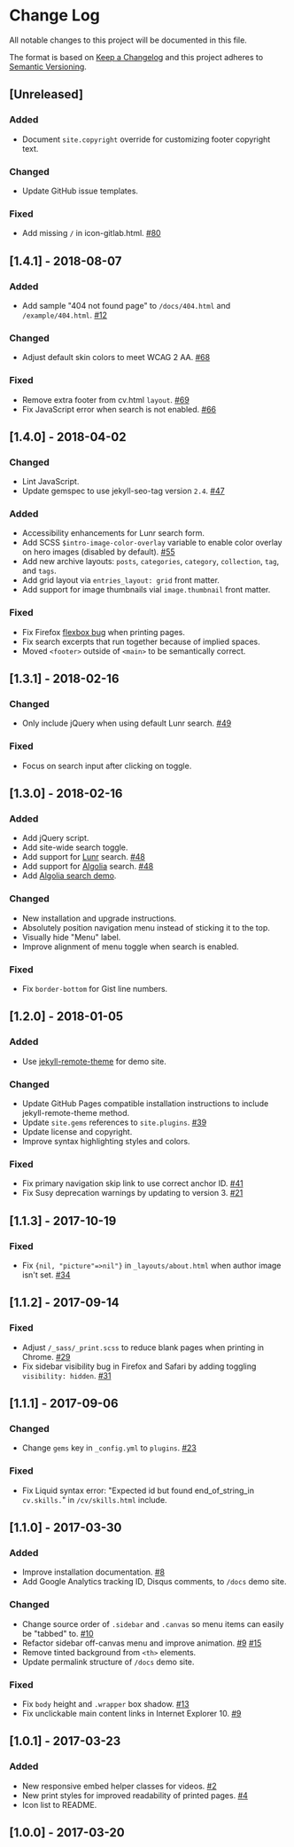 # Change Log

All notable changes to this project will be documented in this file.

The format is based on [Keep a Changelog](http://keepachangelog.com/)
and this project adheres to [Semantic Versioning](http://semver.org/).

## [Unreleased]

### Added
- Document `site.copyright` override for customizing footer copyright text.

### Changed
- Update GitHub issue templates.

### Fixed
- Add missing `/` in icon-gitlab.html. [#80](https://github.com/mmistakes/jekyll-theme-basically-basic/pull/80)

## [1.4.1] - 2018-08-07

### Added
- Add sample "404 not found page" to `/docs/404.html` and `/example/404.html`. [#12](https://github.com/mmistakes/jekyll-theme-basically-basic/issues/12)

### Changed
- Adjust default skin colors to meet WCAG 2 AA. [#68](https://github.com/mmistakes/jekyll-theme-basically-basic/pull/68)

### Fixed
- Remove extra footer from cv.html `layout`. [#69](https://github.com/mmistakes/jekyll-theme-basically-basic/pull/69)
- Fix JavaScript error when search is not enabled. [#66](https://github.com/mmistakes/jekyll-theme-basically-basic/pull/66)

## [1.4.0] - 2018-04-02

### Changed
- Lint JavaScript.
- Update gemspec to use jekyll-seo-tag version `2.4`. [#47](https://github.com/mmistakes/jekyll-theme-basically-basic/pull/47)

### Added
- Accessibility enhancements for Lunr search form.
- Add SCSS `$intro-image-color-overlay` variable to enable color overlay on hero images (disabled by default). [#55](https://github.com/mmistakes/jekyll-theme-basically-basic/issues/55)
- Add new archive layouts: `posts`, `categories`, `category`, `collection`, `tag`, and `tags`.
- Add grid layout via `entries_layout: grid` front matter.
- Add support for image thumbnails vial `image.thumbnail` front matter.

### Fixed
- Fix Firefox [flexbox bug](https://bugzilla.mozilla.org/show_bug.cgi?id=939897) when printing pages.
- Fix search excerpts that run together because of implied spaces.
- Moved `<footer>` outside of `<main>` to be semantically correct.

## [1.3.1] - 2018-02-16

### Changed
- Only include jQuery when using default Lunr search. [#49](https://github.com/mmistakes/jekyll-theme-basically-basic/issues/49)

### Fixed
- Focus on search input after clicking on toggle.

## [1.3.0] - 2018-02-16

### Added
- Add jQuery script.
- Add site-wide search toggle.
- Add support for [Lunr](https://lunrjs.com/) search. [#48](https://github.com/mmistakes/jekyll-theme-basically-basic/pull/48)
- Add support for [Algolia](https://www.algolia.com/) search. [#48](https://github.com/mmistakes/jekyll-theme-basically-basic/pull/48)
- Add [Algolia search demo](https://mmistakes.github.io/jekyll-theme-basically-basic-algolia-search/).

### Changed
- New installation and upgrade instructions.
- Absolutely position navigation menu instead of sticking it to the top.
- Visually hide "Menu" label.
- Improve alignment of menu toggle when search is enabled.

### Fixed
- Fix `border-bottom` for Gist line numbers.

## [1.2.0] - 2018-01-05

### Added
- Use [jekyll-remote-theme](https://github.com/benbalter/jekyll-remote-theme) for demo site.

### Changed
- Update GitHub Pages compatible installation instructions to include jekyll-remote-theme method.
- Update `site.gems` references to `site.plugins`. [#39](https://github.com/mmistakes/jekyll-theme-basically-basic/pull/39)
- Update license and copyright.
- Improve syntax highlighting styles and colors.

### Fixed
- Fix primary navigation skip link to use correct anchor ID. [#41](https://github.com/mmistakes/jekyll-theme-basically-basic/pull/41)
- Fix Susy deprecation warnings by updating to version 3. [#21](https://github.com/mmistakes/jekyll-theme-basically-basic/issues/21)

## [1.1.3] - 2017-10-19

### Fixed
- Fix `{nil, "picture"=>nil"}` in `_layouts/about.html` when author image isn't set. [#34](https://github.com/mmistakes/jekyll-theme-basically-basic/issues/34)

## [1.1.2] - 2017-09-14

### Fixed
- Adjust `/_sass/_print.scss` to reduce blank pages when printing in Chrome. [#29](https://github.com/mmistakes/jekyll-theme-basically-basic/issues/29)
- Fix sidebar visibility bug in Firefox and Safari by adding toggling `visibility: hidden`. [#31](https://github.com/mmistakes/jekyll-theme-basically-basic/issues/31) 

## [1.1.1] - 2017-09-06

### Changed
- Change `gems` key in `_config.yml` to `plugins`. [#23](https://github.com/mmistakes/jekyll-theme-basically-basic/pull/23)

### Fixed
- Fix Liquid syntax error: "Expected id but found end_of_string_in `cv.skills.`" in `/cv/skills.html` include.

## [1.1.0] - 2017-03-30

### Added
- Improve installation documentation. [#8](https://github.com/mmistakes/jekyll-theme-basically-basic/issues/8)
- Add Google Analytics tracking ID, Disqus comments, to `/docs` demo site.

### Changed
- Change source order of `.sidebar` and `.canvas` so menu items can easily be "tabbed" to. [#10](https://github.com/mmistakes/jekyll-theme-basically-basic/issues/10)
- Refactor sidebar off-canvas menu and improve animation. [#9](https://github.com/mmistakes/jekyll-theme-basically-basic/issues/9) [#15](https://github.com/mmistakes/jekyll-theme-basically-basic/issues/15)
- Remove tinted background from `<th>` elements.
- Update permalink structure of `/docs` demo site.

### Fixed
- Fix `body` height and `.wrapper` box shadow. [#13](https://github.com/mmistakes/jekyll-theme-basically-basic/issues/13)
- Fix unclickable main content links in Internet Explorer 10. [#9](https://github.com/mmistakes/jekyll-theme-basically-basic/issues/9)

## [1.0.1] - 2017-03-23

### Added
- New responsive embed helper classes for videos. [#2](https://github.com/mmistakes/jekyll-theme-basically-basic/issues/2)
- New print styles for improved readability of printed pages. [#4](https://github.com/mmistakes/jekyll-theme-basically-basic/pull/4)
- Icon list to README.

## [1.0.0] - 2017-03-20
